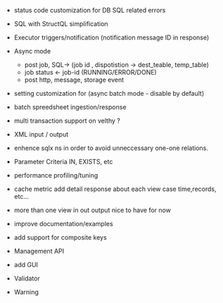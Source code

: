 - status code customization for DB SQL related errors
- SQL with StructQL simplification
- Executor triggers/notification (notification message ID in response)

- Async mode 
  - post job, SQL-> (job id , dispotistion -> dest_teable,  temp_table)
  - job status <- job-id (RUNNING/ERROR/DONE)
  - post http, message, storage event

- setting customization for (async batch mode - disable by default)


- batch spreedsheet ingestion/response


- multi transaction support on velthy ?
- XML input / output
- enhence sqlx ns in order to avoid unneccessary one-one relations.
- Parameter Criteria IN, EXISTS, etc


- performance profiling/tuning
- cache metric add detail response about each view case time,records, etc...
- more than one view in out output nice to have for now
- improve documentation/examples
- add support for composite keys

- Management API
- add GUI

- Validator
- Warning
